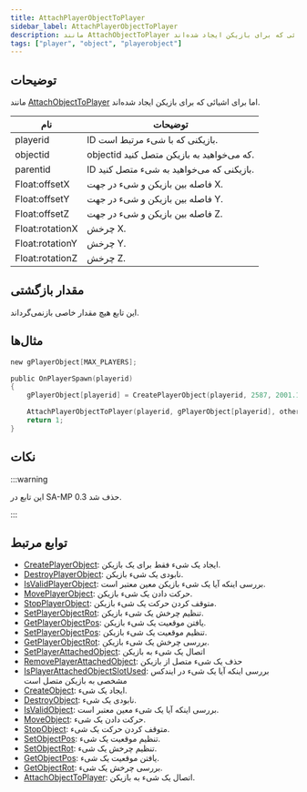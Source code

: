 ```yaml
---
title: AttachPlayerObjectToPlayer
sidebar_label: AttachPlayerObjectToPlayer
description: مانند AttachObjectToPlayer اما برای اشیائی که برای بازیکن ایجاد شده‌اند.
tags: ["player", "object", "playerobject"]
---
```


## توضیحات

مانند [AttachObjectToPlayer](AttachObjectToPlayer) اما برای اشیائی که برای بازیکن ایجاد شده‌اند.

| نام             | توضیحات                                                           |
| --------------- | ----------------------------------------------------------------- |
| playerid        | ID بازیکنی که با شیء مرتبط است.                           |
| objectid        | objectid که می‌خواهید به بازیکن متصل کنید.                    |
| parentid        | ID بازیکنی که می‌خواهید به شیء متصل کنید.               |
| Float:offsetX   | فاصله بین بازیکن و شیء در جهت X.                      |
| Float:offsetY   | فاصله بین بازیکن و شیء در جهت Y.                      |
| Float:offsetZ   | فاصله بین بازیکن و شیء در جهت Z.                      |
| Float:rotationX | چرخش X.                                                      |
| Float:rotationY | چرخش Y.                                                      |
| Float:rotationZ | چرخش Z.                                                      |

## مقدار بازگشتی

این تابع هیچ مقدار خاصی بازنمی‌گرداند.

## مثال‌ها

```c
new gPlayerObject[MAX_PLAYERS];

public OnPlayerSpawn(playerid)
{
    gPlayerObject[playerid] = CreatePlayerObject(playerid, 2587, 2001.195679, 1547.113892, 14.283400, 0.0, 0.0, 96.0);

    AttachPlayerObjectToPlayer(playerid, gPlayerObject[playerid], other_playerid, 1.5, 0.5, 0.0, 0.0, 1.5, 2.0);
    return 1;
}
```

## نکات

:::warning

این تابع در SA-MP 0.3 حذف شد.

:::

## توابع مرتبط

- [CreatePlayerObject](CreatePlayerObject): ایجاد یک شیء فقط برای یک بازیکن.
- [DestroyPlayerObject](DestroyPlayerObject): نابودی یک شیء بازیکن.
- [IsValidPlayerObject](IsValidPlayerObject): بررسی اینکه آیا یک شیء بازیکن معین معتبر است.
- [MovePlayerObject](MovePlayerObject): حرکت دادن یک شیء بازیکن.
- [StopPlayerObject](StopPlayerObject): متوقف کردن حرکت یک شیء بازیکن.
- [SetPlayerObjectRot](SetPlayerObjectRot): تنظیم چرخش یک شیء بازیکن.
- [GetPlayerObjectPos](GetPlayerObjectPos): یافتن موقعیت یک شیء بازیکن.
- [SetPlayerObjectPos](SetPlayerObjectPos): تنظیم موقعیت یک شیء بازیکن.
- [GetPlayerObjectRot](GetPlayerObjectRot): بررسی چرخش یک شیء بازیکن.
- [SetPlayerAttachedObject](SetPlayerAttachedObject): اتصال یک شیء به بازیکن
- [RemovePlayerAttachedObject](RemovePlayerAttachedObject): حذف یک شیء متصل از بازیکن
- [IsPlayerAttachedObjectSlotUsed](IsPlayerAttachedObjectSlotUsed): بررسی اینکه آیا یک شیء در ایندکس مشخصی به بازیکن متصل است
- [CreateObject](CreateObject): ایجاد یک شیء.
- [DestroyObject](DestroyObject): نابودی یک شیء.
- [IsValidObject](IsValidObject): بررسی اینکه آیا یک شیء معین معتبر است.
- [MoveObject](MoveObject): حرکت دادن یک شیء.
- [StopObject](StopObject): متوقف کردن حرکت یک شیء.
- [SetObjectPos](SetObjectPos): تنظیم موقعیت یک شیء.
- [SetObjectRot](SetObjectRot): تنظیم چرخش یک شیء.
- [GetObjectPos](GetObjectPos): یافتن موقعیت یک شیء.
- [GetObjectRot](GetObjectRot): بررسی چرخش یک شیء.
- [AttachObjectToPlayer](AttachObjectToPlayer): اتصال یک شیء به بازیکن.
